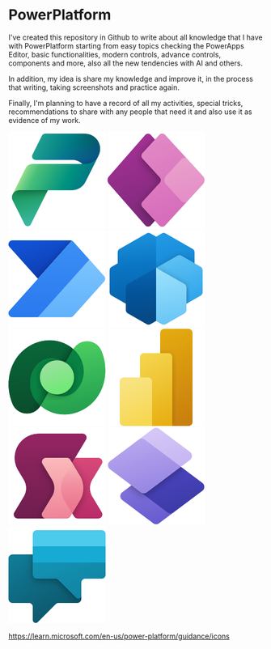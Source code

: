 # PowerPlatform
I've created this repository in Github to write about all knowledge that I have with PowerPlatform starting from easy topics checking the PowerApps Editor, basic functionalities, modern controls, advance controls, components and more, also all the new tendencies with AI and others.

In addition, my idea is share my knowledge and improve it, in the process that writing, taking screenshots and practice again.

Finally, I'm planning to have a record of all my activities, special tricks, recommendations to share with any people that need it and also use it as evidence of my work.

![PowerPlatform](/PowerPlatform/assets/PowerPlatform_scalable.svg)
![PowerApps](/PowerPlatform/assets/PowerApps_scalable.svg)
![PowerAutomate](/PowerPlatform/assets/PowerAutomate_scalable.svg)
![AIBulder](/PowerPlatform/assets/AIBuilder_scalable.svg)
![DataVerse](/PowerPlatform/assets/Dataverse_scalable.svg)
![PowerBI](/PowerPlatform/assets/PowerBI_scalable.svg)
![PowerFx](/PowerPlatform/assets/PowerFx_scalable.svg)
![PowerPages](/PowerPlatform/assets/PowerPages_scalable.svg)
![PowerVirtualAgent](/PowerPlatform/assets/PowerVirtualAgents_scalable.svg)

https://learn.microsoft.com/en-us/power-platform/guidance/icons